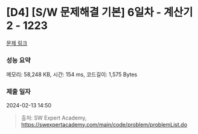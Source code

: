 # [D4] [S/W 문제해결 기본] 6일차 - 계산기2 - 1223 

[문제 링크](https://swexpertacademy.com/main/code/problem/problemDetail.do?contestProbId=AV14nnAaAFACFAYD) 

### 성능 요약

메모리: 58,248 KB, 시간: 154 ms, 코드길이: 1,575 Bytes

### 제출 일자

2024-02-13 14:50



> 출처: SW Expert Academy, https://swexpertacademy.com/main/code/problem/problemList.do